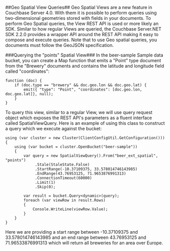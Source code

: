 ##Geo Spatial View Queries##
Geo Spatial Views are a new feature in Couchbase Server 4.0. With them it is possible to perform queries using two-dimensional geometries stored with fields in your documents. To perform Geo Spatial queries, the View REST API is used or more likely an SDK. Similar to how regular Views are queried, the Couchbase Server.NET SDK 2.2.0 provides a wrapper API around the REST API making it easy to compose and execute queries. Note that to use Geo spatial queries, you documents must follow the GeoJSON specification.

###Querying the "points" Spatial View###
In the beer-sample Sample data bucket, you can create a Map function that emits a "Point" type document from the "Brewery" documents and contains the latitude and longitude field called "coordinates":

    function (doc) {
	    if (doc.type == "brewery" && doc.geo.lon && doc.geo.lat) {
	        emit({ "type": "Point", "coordinates": [doc.geo.lon, doc.geo.lat]}, null);
    	}
    }

To query this view, similar to a regular View, we will use query request object which exposes the REST API's parameters as a fluent interface called SpatialViewQuery. Here is an example of using this class to construct a query which we execute against the bucket:

    using (var cluster = new Cluster(ClientConfigUtil.GetConfiguration()))
    {
        using (var bucket = cluster.OpenBucket("beer-sample"))
        {
            var query = new SpatialViewQuery().From("beer_ext_spatial", "points")
                 .Stale(StaleState.False)
                 .StartRange(-10.37109375, 33.578014746143985)
                 .EndRange(43.76953125, 71.9653876991313)
                 .ConnectionTimeout(60000)
                 .Limit(1)
                 .Skip(0);

            var result = bucket.Query<dynamic>(query);
            foreach (var viewRow in result.Rows)
            {
                Console.WriteLine(viewRow.Value);
            }
        }
    }

Here we are providing a start range between -10.37109375 and 33.578014746143985 and an end range between 43.76953125 and 71.96533876991313 which will return all breweries for an area over Europe. 
